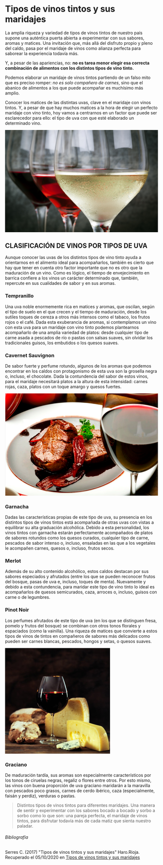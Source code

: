 # Tipos de vinos tintos y sus maridajes

La amplia riqueza y variedad de tipos de vinos tintos de nuestro país supone una auténtica puerta abierta a experimentar con sus sabores, aromas y matices. Una invitación que, más allá del disfruto propio y pleno del caldo, pasa por el maridaje de vinos como alianza perfecta para saborear la experiencia todavía más.

Y, a pesar de las apariencias, no: **no es tarea menor elegir esa correcta combinación de alimentos con los distintos tipos de vino tinto.**

Podemos elaborar un maridaje de vinos tintos partiendo de un falso mito que es preciso romper: *no es solo compañero de carnes*, sino que el abanico de alimentos a los que puede acompañar es muchísimo más amplio.

Conocer los matices de las distintas uvas, clave en el maridaje con vinos tintos. Y, a pesar de que hay muchos matices a la hora de elegir un perfecto maridaje con vino tinto, hoy vamos a centrarnos en un factor que puede ser esclarecedor para ello: el tipo de uva con que esté elaborado un determinado vino.

<img src="vinos.jpg">

## CLASIFICACIÓN DE VINOS POR TIPOS DE UVA
Aunque conocer las uvas de los distintos tipos de vino tinto ayuda a orientarnos en el alimento ideal para acompañarlos, también es cierto que hay que tener en cuenta otro factor importante que no es otro que la maduración de un vino. Como es lógico, el tiempo de envejecimiento en barrica confiere a los vinos un carácter determinado que, también, repercute en sus cualidades de sabor y en sus aromas.

### Tempranillo
Una uva noble enormemente rica en matices y aromas, que oscilan, según el tipo de suelo en el que crecen y el tiempo de maduración, desde los sutiles toques de cereza a otros más intensos como el tabaco, los frutos rojos o el café. Dada esta exuberancia de aromas, si contemplamos un vino con esta uva para un maridaje con vino tinto podemos plantearnos acompañarlo de una amplia variedad de platos: desde cualquier tipo de carne asada a pescados de río o pastas con salsas suaves, sin olvidar los tradicionales guisos, los embutidos o los quesos suaves.

### Cavernet Sauvignon
De sabor fuerte y perfume rotundo, algunos de los aromas que podemos encontrar en los caldos con protagonismo de esta uva son la grosella negra o, incluso, el chocolate. Dada la contundencia del sabor de estos vinos, para el maridaje necesitará platos a la altura de esta intensidad: carnes rojas, caza, platos con un toque amargo y quesos fuertes.

<img src = "Maridaje de carnes y vinos.png">

### Garnacha
Dadas las características propias de este tipo de uva, su presencia en los distintos tipos de vinos tintos está acompañada de otras uvas con vistas a equilibrar su alta graduación alcohólica. Debido a esta personalidad, los vinos tintos con garnacha estarán perfectamente acompañados de platos de sabores rotundos como los quesos curados, cualquier tipo de carne, pescados de sabor intenso o, incluso, ensaladas en las que a los vegetales le acompañen carnes, quesos o, incluso, frutos secos.

### Merlot
 Además de su alto contenido alcohólico, estos caldos destacan por sus sabores especiados y afrutados (entre los que se pueden reconocer frutos del bosque, pasas de uva e, incluso, toques de menta). Nuevamente y debido a esta contundencia, para maridar este tipo de vino tinto lo ideal es acompañarlos de quesos semicurados, caza, arroces o, incluso, guisos con carne o de legumbres.

### Pinot Noir
Los perfumes afrutados de este tipo de uva (en los que se distinguen fresa, pomelo y frutos del bosque) se combinan con otros tonos florales y espaciados (como la vainilla). Una riqueza de matices que convierte a estos tipos de vinos de tintos en compañeros de sabores más delicados como pueden ser carnes blancas, pescados, hongos y setas, o quesos suaves.

<img src="Maridaje de quesos y vinos.jpg">

### Graciano
De maduración tardía, sus aromas son especialmente característicos por los tonos de ciruelas negras, regaliz o flores entre otros. Por esto mismo, las vinos con buena proporción de uva graciano maridarán a la maravilla con pescados poco grasos, carnes de cerdo ibérico, caza (especialmente, faisán y perdiz), verduras o pastas.

> Distintos tipos de vinos tintos para diferentes maridajes. Una manera de sentir y experimentar con los sabores bocado a bocado y sorbo a sorbo como lo que son: una pareja perfecta, el maridaje de vinos tintos, para disfrutar todavía más de cada matiz que sienta nuestro paladar.

###### Bibliografía
Serres C. (2017) "Tipos de vinos tintos y sus maridajes" Haro.Rioja. Recuperado el  05/10/2020 en [Tipos de vinos tintos y sus maridajes](http://https://www.carlosserres.com/tipos-de-vinos-tintos-y-sus-maridajes/ "Tipos de vinos tintos y sus maridajes")
